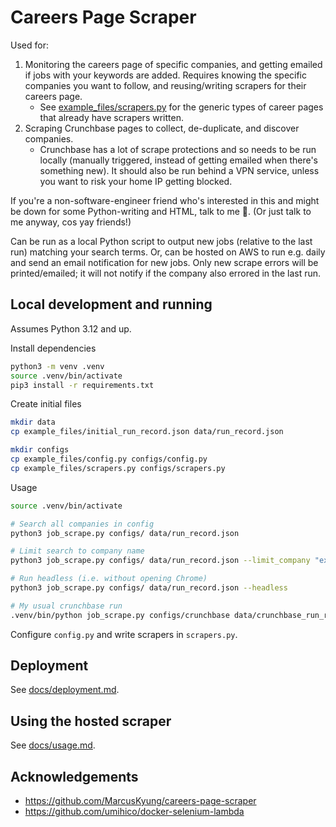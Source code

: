 # Careers Page Scraper

Used for:
1. Monitoring the careers page of specific companies, and getting emailed if jobs with your keywords are added. Requires knowing the specific companies you want to follow, and reusing/writing scrapers for their careers page.
   * See [example_files/scrapers.py](example_files/scrapers.py) for the generic types of career pages that already have scrapers written.
2. Scraping Crunchbase pages to collect, de-duplicate, and discover companies.
   * Crunchbase has a lot of scrape protections and so needs to be run locally (manually triggered, instead of getting emailed when there's something new). It should also be run behind a VPN service, unless you want to risk your home IP getting blocked.

If you're a non-software-engineer friend who's interested in this and might be down for some Python-writing and HTML, talk to me 🙂. (Or just talk to me anyway, cos yay friends!)

Can be run as a local Python script to output new jobs (relative to the last run) matching your search terms. Or, can be hosted on AWS to run e.g. daily and send an email notification for new jobs. Only new scrape errors will be printed/emailed; it will not notify if the company also errored in the last run.


## Local development and running

Assumes Python 3.12 and up.

Install dependencies
```sh
python3 -m venv .venv
source .venv/bin/activate
pip3 install -r requirements.txt
```

Create initial files
```sh
mkdir data
cp example_files/initial_run_record.json data/run_record.json

mkdir configs
cp example_files/config.py configs/config.py
cp example_files/scrapers.py configs/scrapers.py
```

Usage
```sh
source .venv/bin/activate

# Search all companies in config
python3 job_scrape.py configs/ data/run_record.json

# Limit search to company name
python3 job_scrape.py configs/ data/run_record.json --limit_company "example company name"

# Run headless (i.e. without opening Chrome)
python3 job_scrape.py configs/ data/run_record.json --headless

# My usual crunchbase run
.venv/bin/python job_scrape.py configs/crunchbase data/crunchbase_run_record.json --backup_run_record
```

Configure `config.py` and write scrapers in `scrapers.py`.

## Deployment

See [docs/deployment.md](docs/deployment.md).

## Using the hosted scraper

See [docs/usage.md](docs/usage.md).

## Acknowledgements

- https://github.com/MarcusKyung/careers-page-scraper
- https://github.com/umihico/docker-selenium-lambda
